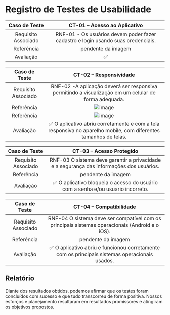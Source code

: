 # Registro de Testes de Usabilidade

| **Caso de Teste** 	| **CT-01 – Acesso ao Aplicativo**	|
|:---:	|:---:	|
|Requisito Associado | RNF-01 - Os usuários devem poder fazer cadastro e login usando suas credenciais.|
| Referência | pendente da imagem  |
| Avaliação | ✅  |

| **Caso de Teste** 	| **CT-02 – Responsividade**	|
|:---:	|:---:	|
|Requisito Associado | RNF-02 -A aplicação deverá ser responsiva permitindo a visualização em um celular de forma adequada. |
| Referência | ![image](https://github.com/ICEI-PUC-Minas-PMV-ADS/pmv-ads-2023-2-e3-proj-mov-t3-time4-fit/assets/93801572/4ce3172b-b1b3-4bd9-a86c-085e9bba6297)|
| Referência | ![image](https://github.com/ICEI-PUC-Minas-PMV-ADS/pmv-ads-2023-2-e3-proj-mov-t3-time4-fit/assets/93801572/a0834510-43bf-41af-abaa-4e3c6f2956f8)|
| Avaliação | ✅ O aplicativo abriu corretamente e com a tela responsiva no aparelho mobile, com diferentes tamanhos de telas. |

| **Caso de Teste** 	| **CT-03 – Acesso Protegido**	|
|:---:	|:---:	|
|Requisito Associado | RNF-03 O sistema deve garantir a privacidade e a segurança das informações dos usuários.  |
| Referência 	| pendente da imagem |
| Avaliação | ✅ O aplicativo bloqueia o acesso do usuário com a senha e/ou usuario incorreto. |

| **Caso de Teste** 	| **CT-04 – Compatibilidade**	|
|:---:	|:---:	|
|Requisito Associado | RNF-04  O sistema deve ser compatível com os principais sistemas operacionais (Android e o iOS).  |
| Referência 	| pendente da imagem |
| Avaliação | ✅ O aplicativo abriu e funcionou corretamente com os principais sistemas operacionais usados. |



## Relatório
Diante dos resultados obtidos, podemos afirmar que os testes foram concluídos com sucesso e que tudo transcorreu de forma positiva. Nossos esforços e planejamento resultaram em resultados promissores e atingiram os objetivos propostos.
